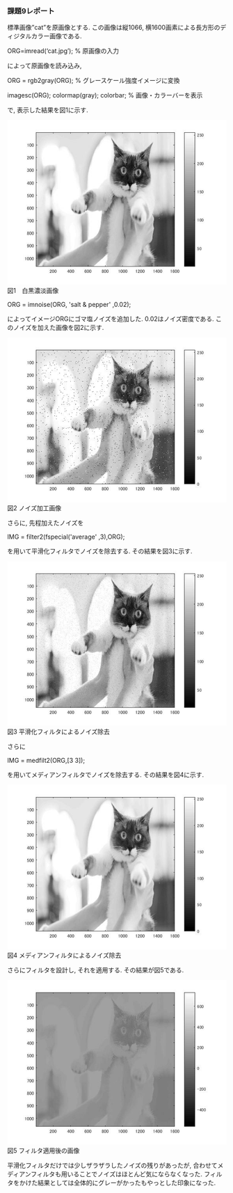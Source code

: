 ### 課題9レポート

標準画像”cat”を原画像とする. この画像は縦1066, 横1600画素による長方形のディジタルカラー画像である.

ORG=imread(‘cat.jpg’); % 原画像の入力

によって原画像を読み込み,

ORG = rgb2gray(ORG); % グレースケール強度イメージに変換

imagesc(ORG); colormap(gray); colorbar; % 画像・カラーバーを表示

で, 表示した結果を図1に示す.

![現画像](https://github.com/A3N1/lecture_image_processing-report/blob/master/image/9-1.jpg?raw=true)
図1　白黒濃淡画像

ORG = imnoise(ORG, 'salt & pepper' ,0.02);

によってイメージORGにゴマ塩ノイズを追加した. 0.02はノイズ密度である. このノイズを加えた画像を図2に示す.

![現画像](https://github.com/A3N1/lecture_image_processing-report/blob/master/image/9-2.jpg?raw=true)
図2 ノイズ加工画像

さらに, 先程加えたノイズを

IMG = filter2(fspecial('average' ,3),ORG);

を用いて平滑化フィルタでノイズを除去する. その結果を図3に示す.

![現画像](https://github.com/A3N1/lecture_image_processing-report/blob/master/image/9-3.jpg?raw=true)
図3 平滑化フィルタによるノイズ除去

さらに

IMG = medfilt2(ORG,[3 3]);

を用いてメディアンフィルタでノイズを除去する. その結果を図4に示す.

![現画像](https://github.com/A3N1/lecture_image_processing-report/blob/master/image/9-4.jpg?raw=true)
図4 メディアンフィルタによるノイズ除去

さらにフィルタを設計し, それを適用する. その結果が図5である.

![現画像](https://github.com/A3N1/lecture_image_processing-report/blob/master/image/9-5.jpg?raw=true)
図5 フィルタ適用後の画像

平滑化フィルタだけでは少しザラザラしたノイズの残りがあったが, 合わせてメディアンフィルタも用いることでノイズはほとんど気にならなくなった. フィルタをかけた結果としては全体的にグレーがかったもやっとした印象になった. 
